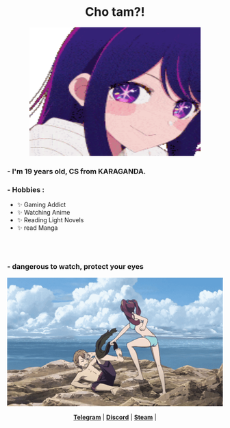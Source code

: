 <h1 align="center">Cho tam?</a>!</h1>
<p align="center">
  <a><img src="aiteehee-ai-hoshino.gif" alt="Banner" width="400" height="300"></a>
</p>


### - I'm 19 years  old, CS from KARAGANDA.

### - Hobbies : 
- ✨ Gaming Addict
- ✨ Watching Anime
- ✨ Reading Light Novels
- ✨ read Manga

</br>
</br> 

### - dangerous to watch, protect your eyes

<p align="center">
 <a><img src="another-anime.gif" alt="Banner"  width="700" height="300" ></a>
</p>

<p align="center">
  <strong><a href="https://t.me/zhayleubay">Telegram</a></strong> |
  <strong><a href="https://discordapp.com/users/308799588825825293/">Discord</a></strong> |
  <strong><a href=https://steamcommunity.com/id/AdRenaLinPRO/">Steam</a></strong> |
</p>





















  



